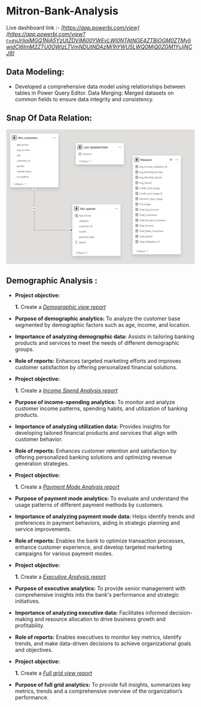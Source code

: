 # Mitron-Bank-Analysis

Live dashboard link :- _[https://app.powerbi.com/view](https://app.powerbi.com/view?r=eyJrIjoiMGQ1NjA5YzUtZDViMi00YWEyLWI0NTAtNGE4ZTBiOGM0ZTMyIiwidCI6ImM2ZTU0OWIzLTVmNDUtNDAzMi1hYWU5LWQ0MjQ0ZGM1YjJjNCJ9)_


## Data Modeling:
- Developed a comprehensive data model using relationships between tables in Power Query Editor.
Data Merging: Merged datasets on common fields to ensure data integrity and consistency.


## Snap Of Data Relation: 

![Joins](https://github.com/Sanket-K4nse/Mitron-Bank-Analysis/blob/main/Data%20modeling.png)



## Demographic Analysis :


- **Project objective:** 

    **1.** Create a _[Demographic view report](https://github.com/Sanket-K4nse/Mitron-Bank-Analysis/blob/main/Demographic%20analysis.pdf)_ 


- **Purpose of demographic analytics:** To analyze the customer base segmented by demographic factors such as age, income, and location.

- **Importance of analyzing demographic data:** Assists in tailoring banking products and services to meet the needs of different demographic groups.
  
- **Role of reports:** Enhances targeted marketing efforts and improves customer satisfaction by offering personalized financial solutions.


- **Project objective:** 

    **1.** Create a _[Income Spend Analysis report](https://github.com/Sanket-K4nse/Mitron-Bank-Analysis/blob/main/Spend%20analysis.pdf)_ 


- **Purpose of income-spending analytics:** To monitor and analyze customer income patterns, spending habits, and utilization of banking products.

- **Importance of analyzing utilization data:** Provides insights for developing tailored financial products and services that align with customer behavior.
  
- **Role of reports:** Enhances customer retention and satisfaction by offering personalized banking solutions and optimizing revenue generation strategies.


- **Project objective:** 

    **1.** Create a _[Payment Mode Analysis report](https://github.com/Sanket-K4nse/Mitron-Bank-Analysis/blob/main/Payment%20mode%20analysis.pdf)_ 


- **Purpose of payment mode analytics:** To evaluate and understand the usage patterns of different payment methods by customers.

- **Importance of analyzing payment mode data:** Helps identify trends and preferences in payment behaviors, aiding in strategic planning and service improvements.
  
- **Role of reports:** Enables the bank to optimize transaction processes, enhance customer experience, and develop targeted marketing campaigns for various payment modes.


- **Project objective:** 

    **1.** Create a _[Executive Analysis report](https://github.com/Sanket-K4nse/Mitron-Bank-Analysis/blob/main/Executive%20view.pdf)_ 


- **Purpose of executive analytics:** To provide senior management with comprehensive insights into the bank's performance and strategic initiatives.

- **Importance of analyzing executive data:**  Facilitates informed decision-making and resource allocation to drive business growth and profitability.
  
- **Role of reports:** Enables executives to monitor key metrics, identify trends, and make data-driven decisions to achieve organizational goals and objectives.


- **Project objective:** 

    **1.** Create a _[Full grid view report](https://github.com/Sanket-K4nse/Mitron-Bank-Analysis/blob/main/Full%20grid%20view.pdf)_ 


- **Purpose of full grid analytics:** To provide full insights, summarizes key metrics, trends and a comprehensive overview of the organization’s performance.
